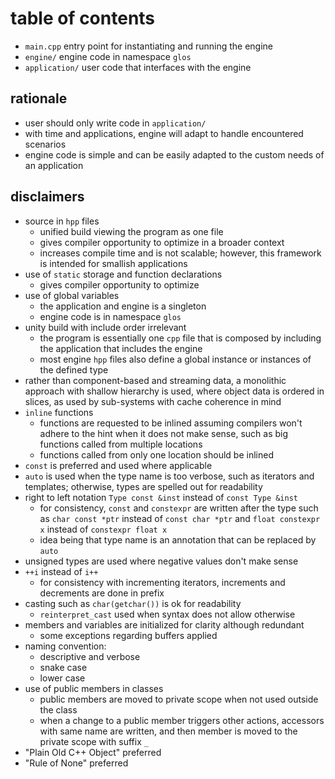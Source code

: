 # table of contents
* `main.cpp` entry point for instantiating and running the engine
* `engine/` engine code in namespace `glos`
* `application/` user code that interfaces with the engine

## rationale
* user should only write code in `application/`
* with time and applications, engine will adapt to handle encountered scenarios
* engine code is simple and can be easily adapted to the custom needs of an application

## disclaimers
* source in `hpp` files
  - unified build viewing the program as one file
  - gives compiler opportunity to optimize in a broader context
  - increases compile time and is not scalable; however, this framework is intended for smallish applications
* use of `static` storage and function declarations
  - gives compiler opportunity to optimize
* use of global variables
  - the application and engine is a singleton
  - engine code is in namespace `glos`
* unity build with include order irrelevant
  - the program is essentially one `cpp` file that is composed by including the application that includes the engine
  - most engine `hpp` files also define a global instance or instances of the defined type 
* rather than component-based and streaming data, a monolithic approach with shallow hierarchy is used, where object data is ordered in slices, as used by sub-systems with cache coherence in mind
* `inline` functions
  - functions are requested to be inlined assuming compilers won't adhere to the hint when it does not make sense, such as big functions called from multiple locations
  - functions called from only one location should be inlined
* `const` is preferred and used where applicable
* `auto` is used when the type name is too verbose, such as iterators and templates; otherwise, types are spelled out for readability
* right to left notation `Type const &inst` instead of `const Type &inst`
  - for consistency, `const` and `constexpr` are written after the type such as `char const *ptr` instead of `const char *ptr` and `float constexpr x` instead of `constexpr float x`
  - idea being that type name is an annotation that can be replaced by `auto`
* unsigned types are used where negative values don't make sense
* `++i` instead of `i++`
  - for consistency with incrementing iterators, increments and decrements are done in prefix
* casting such as `char(getchar())` is ok for readability
  - `reinterpret_cast` used when syntax does not allow otherwise
* members and variables are initialized for clarity although redundant
  - some exceptions regarding buffers applied
* naming convention:
  - descriptive and verbose
  - snake case
  - lower case
* use of public members in classes
  - public members are moved to private scope when not used outside the class
  - when a change to a public member triggers other actions, accessors with same name are written, and then member is moved to the private scope with suffix `_`
* "Plain Old C++ Object" preferred
* "Rule of None" preferred
